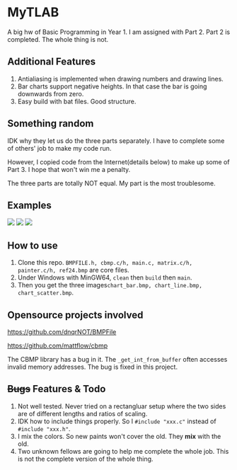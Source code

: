 # MyTLAB
A big hw of Basic Programming in Year 1. I am assigned with Part 2. Part 2 is completed. The whole thing is not.

## Additional Features

1. Antialiasing is implemented when drawing numbers and drawing lines.
2. Bar charts support negative heights. In that case the bar is going downwards from zero.
3. Easy build with bat files. Good structure.

## Something random

IDK why they let us do the three parts separately. I have to complete some of others' job to make my code run.

However, I copied code from the Internet(details below) to make up some of Part 3. I hope that won't win me a penalty.

The three parts are totally NOT equal. My part is the most troublesome.

## Examples

![](./output/chart_bar.bmp) ![](./output/chart_line.bmp) ![](./output/chart_scatter.bmp)

## How to use

1. Clone this repo. `BMPFILE.h, cbmp.c/h, main.c, matrix.c/h, painter.c/h, ref24.bmp` are core files.
2. Under Windows with MinGW64, `clean` then `build` then `main`.
3. Then you get the three images`chart_bar.bmp, chart_line.bmp, chart_scatter.bmp`.

## Opensource projects involved

https://github.com/dnqrNOT/BMPFile

https://github.com/mattflow/cbmp

The CBMP library has a bug in it. The `_get_int_from_buffer` often accesses invalid memory addresses. The bug is fixed in this project.

## ~~Bugs~~ Features & Todo

1. Not well tested. Never tried on a rectangluar setup where the two sides are of different lengths and ratios of scaling.
2. IDK how to include things properly. So I `#include "xxx.c"` instead of `#include "xxx.h"`.
3. I mix the colors. So new paints won't cover the old. They **mix** with the old.
4. Two unknown fellows are going to help me complete the whole job. This is not the complete version of the whole thing.


